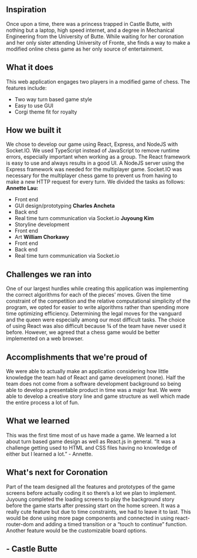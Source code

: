 ## Inspiration
Once upon a time, there was a princess trapped in Castle Butte, with nothing but a laptop, high speed internet, and a degree in Mechanical Engineering from the University of Butte. While waiting for her coronation and her only sister attending University of Fronte, she finds a way to make a modified online chess game as her only source of entertainment.

## What it does
This web application engages two players in a modified game of chess. The features include:
- Two way turn based game style
- Easy to use GUI
- Corgi theme fit for royalty

## How we built it
We chose to develop our game using React, Express, and NodeJS with Socket.IO. We used TypeScript instead of JavaScript to remove runtime errors, especially important when working as a group. The React framework is easy to use and always results in a good UI.  A NodeJS server using the Express framework was needed for the multiplayer game. Socket.IO was necessary for the multiplayer chess game to prevent us from having to make a new HTTP request for every turn.
We divided the tasks as follows:
**Annette Lau:**
- Front end
- GUI design/prototyping
**Charles Ancheta**
- Back end
- Real time turn communication via Socket.io
**Juyoung Kim**
- Storyline development
- Front end
- Art
**William Chorkawy**
- Front end
- Back end
- Real time turn communication via Socket.io

## Challenges we ran into
One of our largest hurdles while creating this application was implementing the correct algorithms for each of the pieces' moves. Given the time constraint of the competition and the relative computational simplicity of the program, we opted for easier to write algorithms rather than spending more time optimizing efficiency. Determining the legal moves for the vanguard and the queen were especially among our most difficult tasks. The choice of using React was also difficult because ¾ of the team have never used it before. However, we agreed that a chess game would be better implemented on a web browser. 

## Accomplishments that we're proud of
We were able to actually make an application considering how little knowledge the team had of React and game development (none). Half the team does not come from a software development background so being able to develop a presentable product in time was a major feat. We were able to develop a creative story line and game structure as well which made the entire process a lot of fun. 

## What we learned
This was the first time most of us have made a game. We learned a lot about turn based game design as well as React.js in general. “It was a challenge getting used to HTML and CSS files having no knowledge of either but I learned a lot.” - Annette.

## What's next for Coronation
Part of the team designed all the features and prototypes of the game screens before actually coding it so there’s a lot we plan to implement. Juyoung completed the loading screens to play the background story before the game starts after pressing start on the home screen. It was a really cute feature but due to time constraints, we had to leave it to last. This would be done using more page components and connected in using react-router-dom and adding a timed transition or a “touch to continue” function.
Another feature would be the customizable board options. 

## - Castle Butte
